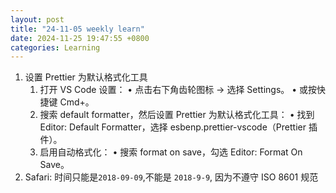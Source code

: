 ```yaml
---
layout: post
title: "24-11-05 weekly learn"
date: 2024-11-25 19:47:55 +0800
categories: Learning
---
```


1. 设置 Prettier 为默认格式化工具
	1.	打开 VS Code 设置：
  	•	点击右下角齿轮图标 → 选择 Settings。
  	•	或按快捷键 Cmd+。
	2.	搜索 default formatter，然后设置 Prettier 为默认格式化工具：
	  •	找到 Editor: Default Formatter，选择 esbenp.prettier-vscode（Prettier 插件）。
	3.	启用自动格式化：
	  •	搜索 format on save，勾选 Editor: Format On Save。
2. Safari: 时间只能是`2018-09-09`,不能是 `2018-9-9`, 因为不遵守 ISO 8601 规范
